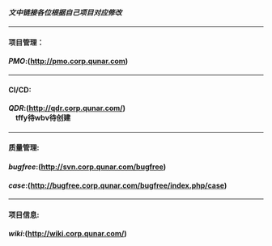 #### ***文中链接各位根据自己项目对应修改***
--------------------------------------------------------------------------------
#### **项目管理**：
#### *PMO*:(http://pmo.corp.qunar.com)<br />
--------------------------------------------------------------------------------
#### **CI/CD**:
#### *QDR*:(http://qdr.corp.qunar.com/)<br />　tffy待wbv待创建　

--------------------------------------------------------------------------------
#### **质量管理**:
#### *bugfree*:(http://svn.corp.qunar.com/bugfree)<br />
#### *case*:(http://bugfree.corp.qunar.com/bugfree/index.php/case)<br />
--------------------------------------------------------------------------------
#### **项目信息**:
#### *wiki*:(http://wiki.corp.qunar.com/)<br />
